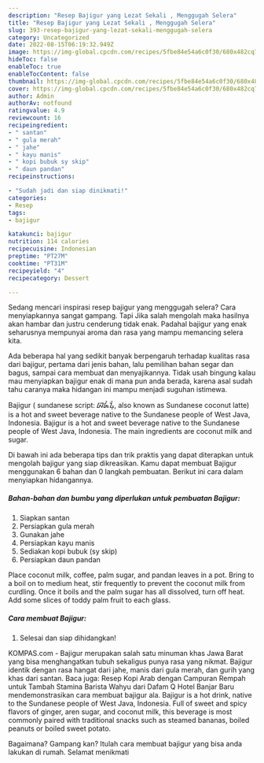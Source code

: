 ```yaml
---
description: "Resep Bajigur yang Lezat Sekali , Menggugah Selera"
title: "Resep Bajigur yang Lezat Sekali , Menggugah Selera"
slug: 393-resep-bajigur-yang-lezat-sekali-menggugah-selera
category: Uncategorized
date: 2022-08-15T06:19:32.949Z
image: https://img-global.cpcdn.com/recipes/5fbe84e54a6c0f30/680x482cq70/bajigur-foto-resep-utama.jpg
hideToc: false
enableToc: true
enableTocContent: false
thumbnail: https://img-global.cpcdn.com/recipes/5fbe84e54a6c0f30/680x482cq70/bajigur-foto-resep-utama.jpg
cover: https://img-global.cpcdn.com/recipes/5fbe84e54a6c0f30/680x482cq70/bajigur-foto-resep-utama.jpg
author: Admin
authorAv: notfound
ratingvalue: 4.9
reviewcount: 16
recipeingredient:
- " santan"
- " gula merah"
- " jahe"
- " kayu manis"
- " kopi bubuk sy skip"
- " daun pandan"
recipeinstructions:

- "Sudah jadi dan siap dinikmati!"
categories:
- Resep
tags:
- bajigur

katakunci: bajigur 
nutrition: 114 calories
recipecuisine: Indonesian
preptime: "PT27M"
cooktime: "PT31M"
recipeyield: "4"
recipecategory: Dessert

---
```



Sedang mencari inspirasi resep bajigur yang menggugah selera? Cara menyiapkannya sangat gampang. Tapi Jika salah mengolah maka hasilnya akan hambar dan justru cenderung tidak enak. Padahal bajigur yang enak seharusnya mempunyai aroma dan rasa yang mampu memancing selera kita.


Ada beberapa hal yang sedikit banyak berpengaruh terhadap kualitas rasa dari bajigur, pertama dari jenis bahan, lalu pemilihan bahan segar dan bagus, sampai cara membuat dan menyajikannya. Tidak usah bingung kalau mau menyiapkan bajigur enak di mana pun anda berada, karena asal sudah tahu caranya maka hidangan ini mampu menjadi suguhan istimewa.

Bajigur ( sundanese script: ᮘᮏᮤᮍᮥᮁ, also known as Sundanese coconut latte) is a hot and sweet beverage native to the Sundanese people of West Java, Indonesia. Bajigur is a hot and sweet beverage native to the Sundanese people of West Java, Indonesia. The main ingredients are coconut milk and sugar.


Di bawah ini ada beberapa tips dan trik praktis yang dapat diterapkan untuk mengolah bajigur yang siap dikreasikan. Kamu dapat membuat Bajigur menggunakan 6 bahan dan 0 langkah pembuatan. Berikut ini cara dalam menyiapkan hidangannya.

<!--inarticleads1-->

##### Bahan-bahan dan bumbu yang diperlukan untuk pembuatan Bajigur:

1. Siapkan  santan
1. Persiapkan  gula merah
1. Gunakan  jahe
1. Persiapkan  kayu manis
1. Sediakan  kopi bubuk (sy skip)
1. Persiapkan  daun pandan


Place coconut milk, coffee, palm sugar, and pandan leaves in a pot. Bring to a boil on to medium heat, stir frequently to prevent the coconut milk from curdling. Once it boils and the palm sugar has all dissolved, turn off heat. Add some slices of toddy palm fruit to each glass. 

<!--inarticleads2-->

##### Cara membuat Bajigur:


1. Selesai dan siap dihidangkan!

KOMPAS.com - Bajigur merupakan salah satu minuman khas Jawa Barat yang bisa menghangatkan tubuh sekaligus punya rasa yang nikmat. Bajigur identik dengan rasa hangat dari jahe, manis dari gula merah, dan gurih yang khas dari santan. Baca juga: Resep Kopi Arab dengan Campuran Rempah untuk Tambah Stamina Barista Wahyu dari Dafam Q Hotel Banjar Baru mendemonstrasikan cara membuat bajigur ala. Bajigur is a hot drink, native to the Sundanese people of West Java, Indonesia. Full of sweet and spicy flavors of ginger, aren sugar, and coconut milk, this beverage is most commonly paired with traditional snacks such as steamed bananas, boiled peanuts or boiled sweet potato. 

Bagaimana? Gampang kan? Itulah cara membuat bajigur yang bisa anda lakukan di rumah. Selamat menikmati
